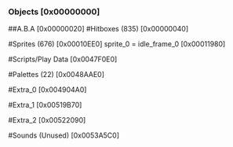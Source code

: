 ### Objects [0x00000000]
##A.B.A [0x00000020]
#Hitboxes (835) [0x00000040]
   
#Sprites (676) [0x00010EE0]
	sprite_0 = idle_frame_0 [0x00011980]
	
#Scripts/Play Data [0x0047F0E0]
  
#Palettes (22) [0x0048AAE0]
	
#Extra_0 [0x004904A0]
 
#Extra_1 [0x00519B70]
  
#Extra_2 [0x00522090]
   
#Sounds (Unused) [0x0053A5C0]
